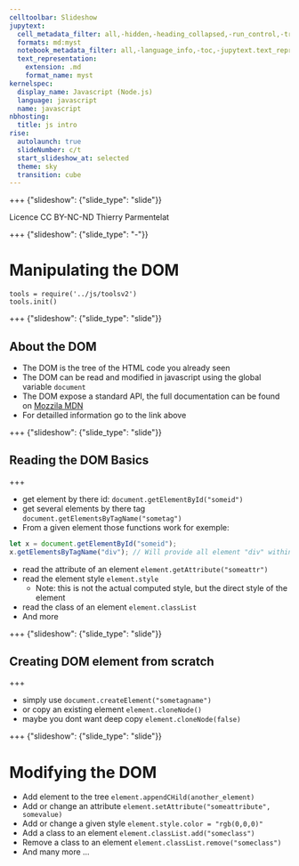 ```yaml
---
celltoolbar: Slideshow
jupytext:
  cell_metadata_filter: all,-hidden,-heading_collapsed,-run_control,-trusted
  formats: md:myst
  notebook_metadata_filter: all,-language_info,-toc,-jupytext.text_representation.jupytext_version,-jupytext.text_representation.format_version
  text_representation:
    extension: .md
    format_name: myst
kernelspec:
  display_name: Javascript (Node.js)
  language: javascript
  name: javascript
nbhosting:
  title: js intro
rise:
  autolaunch: true
  slideNumber: c/t
  start_slideshow_at: selected
  theme: sky
  transition: cube
---
```


+++ {"slideshow": {"slide_type": "slide"}}

<div class="licence">
<span>Licence CC BY-NC-ND</span>
<span>Thierry Parmentelat</span>
</div>

+++ {"slideshow": {"slide_type": "-"}}

# Manipulating the DOM

```{code-cell}
tools = require('../js/toolsv2')
tools.init()
```

+++ {"slideshow": {"slide_type": "slide"}}

## About the DOM

* The DOM is the tree of the HTML code you already seen
* The DOM can be read and modified in javascript using the global variable `document`
* The DOM expose a standard API, the full documentation can be found on [Mozzila MDN](https://developer.mozilla.org/en-US/docs/Web/API/Document_Object_Model)
* For detailled information go to the link above

+++ {"slideshow": {"slide_type": "slide"}}

## Reading the DOM Basics

+++

 * get element by there id: `document.getElementById("someid")`
 * get several elements by there tag `document.getElementsByTagName("sometag")`
 * From a given element those functions work for exemple:
 ```javascript
 let x = document.getElementById("someid");
 x.getElementsByTagName("div"); // Will provide all element "div" within x
 ```
 * read the attribute of an element `element.getAttribute("someattr")`
 * read the element style `element.style`
   * Note: this is not the actual computed style, but the direct style of the element
 * read the class of an element `element.classList`
 * And more

+++ {"slideshow": {"slide_type": "slide"}}

## Creating DOM element from scratch

+++

* simply use `document.createElement("sometagname")`
* or copy an existing element `element.cloneNode()`
* maybe you dont want deep copy `element.cloneNode(false)`

+++ {"slideshow": {"slide_type": "slide"}}

# Modifying the DOM

* Add element to the tree `element.appendCHild(another_element)`
* Add or change an attribute `element.setAttribute("someattribute", somevalue)`
* Add or change a given style `element.style.color = "rgb(0,0,0)"`
* Add a class to an element `element.classList.add("someclass")`
* Remove a class to an element `element.classList.remove("someclass")`
* And many more ...
